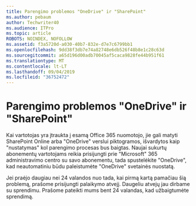 ```yaml
---
title: Parengimo problemos "OneDrive" ir "SharePoint"
ms.author: pebaum
author: Techwriter40
ms.audience: ITPro
ms.topic: article
ROBOTS: NOINDEX, NOFOLLOW
ms.assetid: f3a5720d-a030-40b7-832e-d7e7c6799bb1
ms.openlocfilehash: 9dd38f3db7e74a82748e6db526f48b8e1c28c63d
ms.sourcegitcommit: a65d196d00adb70045af5caca9828fe44b951f61
ms.translationtype: MT
ms.contentlocale: lt-LT
ms.lasthandoff: 09/04/2019
ms.locfileid: "36752472"
---
```

# <a name="provisioning-issues-in-onedrive-and-sharepoint"></a>Parengimo problemos "OneDrive" ir "SharePoint"

Kai vartotojas yra įtraukta į esamą Office 365 nuomotojo, jie gali matyti SharePoint Online arba "OneDrive" verslui piktogramos, išvardytos kaip "nustatymas" kol parengimo procesas bus baigtas. Naujai sukurtų abonementų vartotojams reikia prisijungti prie "Microsoft" 365 administravimo centro su savo abonementu, tada spustelėkite "OneDrive", kad neautomatiniu būdu paleistumėte "OneDrive" svetainės nuostatą.
  
Jei praėjo daugiau nei 24 valandos nuo tada, kai pirmą kartą pamačiau šią problemą, prašome prisijungti palaikymo atvejį. Daugeliu atvejų jau dirbame su sprendimu. Prašome pateikti mums bent 24 valandas, kad užbaigtumėte sprendimą.
  
